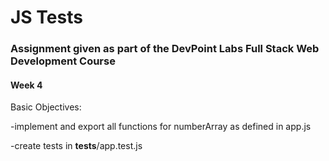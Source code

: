 # JS Tests

### Assignment given as part of the DevPoint Labs Full Stack Web Development Course

#### Week 4

Basic Objectives: 

-implement and export all functions for numberArray as defined in app.js

-create tests in __tests__/app.test.js
